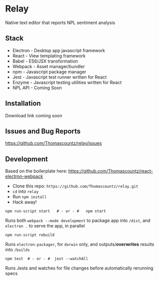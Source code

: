 # Relay

Native text editor that reports NPL sentiment analysis

## Stack

- Electron - Desktop app javascript framework
- React - View templating framework
- Babel - ES6/JSX transformation
- Webpack - Asset manager/bundler
- npm - Javascript package manager
- Jest - Javascript test runner written for React
- Enzyme - Javascript testing utilities written for React
- NPL API - Coming Soon

## Installation

Download link coming soon

## Issues and Bug Reports

https://github.com/Thomascountz/relay/issues

## Development

Based on the boilerplate here: https://github.com/Thomascountz/react-electron-webpack

- Clone this repo: `https://github.com/Thomascountz/relay.git`
- `cd` into `relay`
- Run `npm install`
- Hack away!

```
npm run-script start   # - or - #   npm start
```

Runs both `webpack --mode development` to package app into `/dist`, and `electron .` to serve the app, in parallel

```
npm run-script rebuild
```

Runs `electron-packager`, for `darwin` only, and outputs/**overwrites** results into `/builds`

```
npm test  # - or - #  jest --watchAll
```

Runs Jests and watches for file changes before automatically rerunning specs

